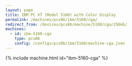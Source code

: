 ```yaml
---
layout: page
title: IBM PC XT (Model 5160) with Color Display
permalink: /machines/pcx86/ibm/5160/cga/
redirect_from: /devices/pcx86/machine/5160/cga/256kb/
machines:
  - id: ibm-5160-cga
    type: pcx86
    config: /configs/pcx86/ibm/5160/machine-cga.json
---
```


{% include machine.html id="ibm-5160-cga" %}
